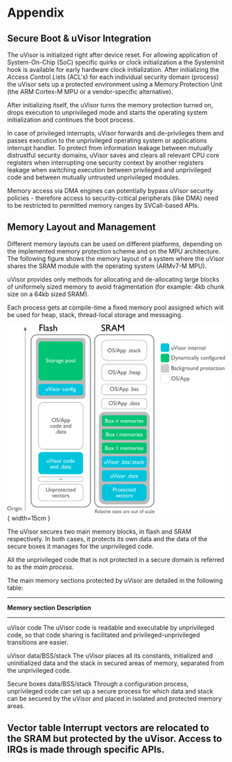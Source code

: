 # Appendix

## Secure Boot & uVisor Integration

The uVisor is initialized right after device reset. For allowing application of System-On-Chip (SoC) specific quirks or clock initialization a the SystemInit hook is available for early hardware clock initialization.
After initializing the *A*ccess *C*ontrol *L*ists (ACL's) for each individual security domain (process) the uVisor sets up a protected environment using a Memory Protection Unit (the ARM Cortex-M MPU or a vendor-specific alternative).

After initializing itself, the uVisor turns the memory protection turned on, drops execution to unprivileged mode and starts the operating system initialization and continues the boot process.

In case of privileged interrupts, uVisor forwards and de-privileges them and passes execution to the unprivileged operating system or applications interrupt handler.
To protect from information leakage between mutually distrustful security domains, uVisor saves and clears all relevant CPU core registers when interrupting one security context by another   registers leakage when switching execution between privileged and unprivileged code and between mutually untrusted unprivileged modules.

Memory access via DMA engines can potentially bypass uVisor security policies - therefore access to security-critical peripherals (like DMA) need to be restricted to permitted memory ranges by SVCall-based APIs.

## Memory Layout and Management

Different memory layouts can be used on different platforms, depending on the implemented memory protection scheme and on the MPU architecture. The following figure shows the memory layout of a system where the uVisor shares the SRAM module with the operating system (ARMv7-M MPU).

uVisor provides only methods for allocating and de-allocating large blocks of uniformely sized memory to avoid fragmentation (for example: 4kb chunk size on a 64kb sized SRAM).

Each process gets at compile-time a fixed memory pool assigned which will be used for heap, stack, thread-local storage and messaging.

![](images/memory_layout.png){ width=15cm }

The uVisor secures two main memory blocks, in flash and SRAM respectively. In both cases, it protects its own data and the data of the secure boxes it manages for the unprivileged code.

All the unprivileged code that is not protected in a secure domain is referred to as the *main process*.

The main memory sections protected by uVisor are detailed in the following table:

------------------------------------------------------------------------
**Memory section**          **Description**
--------------------------- --------------------------------------------
uVisor code                 The uVisor code is readable and executable
                            by unprivileged code, so that code sharing
                            is facilitated and privileged-unprivileged
                            transitions are easier.

uVisor data/BSS/stack       The uVisor places all its constants,
                            initialized and uninitialized data and the
                            stack in secured areas of memory, separated
                            from the unprivileged code.

Secure boxes data/BSS/stack Through a configuration process,
                            unprivileged code can set up a secure
                            process for which data and stack can be
                            secured by the uVisor and placed in
                            isolated and protected memory areas.

Vector table                Interrupt vectors are relocated to the SRAM
                            but protected by the uVisor. Access to IRQs
                            is made through specific APIs.
------------------------------------------------------------------------
